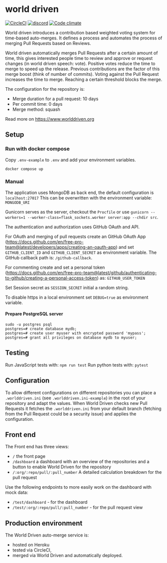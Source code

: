 # world driven

[![CircleCI](https://circleci.com/gh/TooAngel/worlddriven.svg?style=svg)](https://circleci.com/gh/TooAngel/worlddriven)
[![discord](/static/images/Discord-Logo-small.png)](https://discord.gg/RrGFHKb)
[![Code climate](https://api.codeclimate.com/v1/badges/ec4136b6d2eeff72f192/maintainability)](https://codeclimate.com/github/TooAngel/worlddriven/maintainability)

World driven introduces a contribution based weighted voting system
for time-based auto-merges. It defines a process and automates the process of
merging Pull Requests based on Reviews.

World driven automatically merges Pull Requests after a certain amount of time,
this gives interested people time to review and approve or request changes (in
world driven speech: vote).
Positive votes reduce the time to merge to speed up the release. Previous
contributions are the factor of this merge boost (think of number of commits).
Voting against the Pull Request increases the time to merge. Reaching a certain
threshold blocks the merge.

The configuration for the repository is:

- Merge duration for a pull request: 10 days
- Per commit time: 0 days
- Merge method: squash

Read more on https://www.worlddriven.org

## Setup

### Run with docker compose
Copy `.env-example` to `.env` and add your environment variables.
```sh
docker compose up
```

### Manual

The application uses MongoDB as back end, the default configuration is `localhost:27017`
This can be overwritten with the environment variable: `MONGODB_URI`

Gunicorn serves as the server, checkout the `Procfile` or use
`gunicorn --workers=1 --worker-class=flask_sockets.worker server:app --chdir src`.

The authentication and authorization uses GitHub OAuth and API.

For OAuth and merging of pull requests create an GitHub OAuth App
(https://docs.github.com/en/free-pro-team@latest/developers/apps/creating-an-oauth-app)
and set `GITHUB_CLIENT_ID` and `GITHUB_CLIENT_SECRET` as environment variable.
The GitHub callback path is: `/github-callback`.

For commenting create and set a personal token
(https://docs.github.com/en/free-pro-team@latest/github/authenticating-to-github/creating-a-personal-access-token)
as: `GITHUB_USER_TOKEN`

Set Session secret as `SESSION_SECRET` initial a random string.

To disable https in a local environment set `DEBUG=true` as environment variable.

#### Prepare PostgreSQL server

```
sudo -u postgres psql
postgres=# create database mydb;
postgres=# create user myuser with encrypted password 'mypass';
postgres=# grant all privileges on database mydb to myuser;
```

## Testing

Run JavaScript tests with: `npm run test`
Run python tests with: `pytest`

## Configuration

To allow different configurations on different repositories you can place a
`.worlddriven.ini` (see `.worlddriven.ini-example`) in the root of your
repository and adapt the values.
When World Driven checks new Pull Requests it fetches the `.worlddriven.ini` from
your default branch (fetching from the Pull Request could be a security issue)
and applies the configuration.

## Front end

The Front end has three views:

- `/` the front page
- `/dashboard` a dashboard with an overview of the repositories and a button to
enable World Driven for the repository
- `/:org/:repo/pull/:pull_number` A detailed calculation breakdown for the pull
request

Use the following endpoints to more easily work on the dashboard with mock data:

- `/test/dashboard` - for the dashboard
- `/test/:org/:repo/pull/:pull_number` - for the pull request view

## Production environment

The World Driven auto-merge service is:

- hosted on Heroku
- tested via CircleCI,
- merged via World Driven and automatically deployed.
